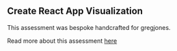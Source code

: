 ## Create React App Visualization

This assessment was bespoke handcrafted for gregjones.

Read more about this assessment [here](https://react.eogresources.com)
